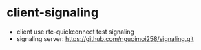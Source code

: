 # client-signaling
 - client use rtc-quickconnect test signaling
 - signaling server: https://github.com/nguoimoi258/signaling.git